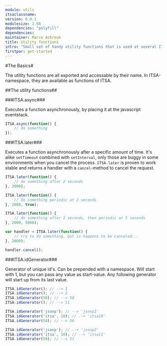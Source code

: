 ```yaml
---
module: utils
itsaclassname:
version: 0.0.1
modulesize: 1.68
dependencies: "polyfill"
dependencies:
maintainer: Marco Asbreuk
title: Utility functions
intro: "Small set of handy utility functions that is used at several ITSA modules."
firstpar: get-started
---
```


#The Basics#

The utility functions are all exported and accessable by their name. In ITSA-namespace, they are available as functions of ITSA.

##The utility functions##

###ITSA.async###

Executes a function asynchronously, by placing it at the javascript eventstack.

```js
ITSA.async(function() {
    // do something
});
```

###ITSA.later###

Executes a function asynchronously after a specific amount of time. It's alike `setTimeout` combined with `setInterval`, only those are buggy in some environments when you cancel the process. `ITSA.later` is proven to work stable and returns a handler with a `cancel`-method to cancel the request.

```js
ITSA.later(function() {
    // do something after 2 seconds
}, 2000);
```

```js
ITSA.later(function() {
    // do something periodic at 2 seconds
}, 2000, true);
```

```js
ITSA.later(function() {
    // do something after 2 seconds, then periodic at 5 seconds
}, 2000, 5000);
```

```js
var handler = ITSA.later(function() {
    // try to do something, but is happens to be canceled...
}, 2000);

handler.cancel();
```

###ITSA.idGenerator###

Generator of unique id's. Can be prepended with a namespace. Will start with 1, but you can pass any value as start-value. Any following generator will start up from its last value.

```js
ITSA.idGenerator(); // --> 1
ITSA.idGenerator(); // --> 2
ITSA.idGenerator(50); // --> 50
ITSA.idGenerator(); // --> 51
```

```js
ITSA.idGenerator('jsonp'); // --> 'jsonp1'
ITSA.idGenerator('itsa', 10); // --> 'itsa10'
ITSA.idGenerator(50); // --> 50

ITSA.idGenerator('jsonp'); // --> 'jsonp2'
ITSA.idGenerator('itsa', 10); // --> 'itsa11'
ITSA.idGenerator(50); // --> 51
```
